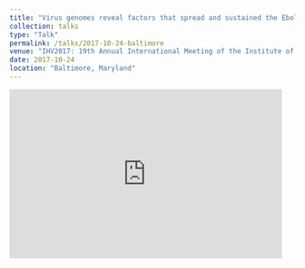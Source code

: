 ```yaml
---
title: "Virus genomes reveal factors that spread and sustained the Ebola epidemic"
collection: talks
type: "Talk"
permalink: /talks/2017-10-24-baltimore
venue: "IHV2017: 19th Annual International Meeting of the Institute of Human Virology"
date: 2017-10-24
location: "Baltimore, Maryland"
---
```


<iframe src="https://docs.google.com/presentation/d/e/2PACX-1vRJYhhvap6Q9d8yPKSreW6m6PMsPUNFxSWNsgz7yaWv7QNL3MLACzrjdtQoz5dQwO71_hX01bEVf-Xg/embed?start=false&loop=false&delayms=60000" frameborder="0" width="480" height="299" allowfullscreen="true" mozallowfullscreen="true" webkitallowfullscreen="true"></iframe>
